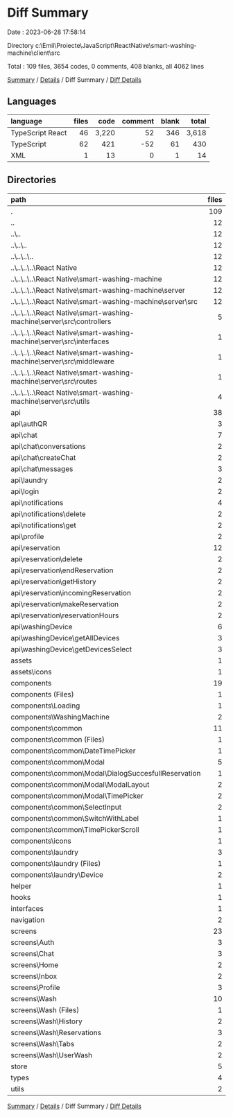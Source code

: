 # Diff Summary

Date : 2023-06-28 17:58:14

Directory c:\\Emil\\Proiecte\\JavaScript\\ReactNative\\smart-washing-machine\\client\\src

Total : 109 files,  3654 codes, 0 comments, 408 blanks, all 4062 lines

[Summary](results.md) / [Details](details.md) / Diff Summary / [Diff Details](diff-details.md)

## Languages
| language | files | code | comment | blank | total |
| :--- | ---: | ---: | ---: | ---: | ---: |
| TypeScript React | 46 | 3,220 | 52 | 346 | 3,618 |
| TypeScript | 62 | 421 | -52 | 61 | 430 |
| XML | 1 | 13 | 0 | 1 | 14 |

## Directories
| path | files | code | comment | blank | total |
| :--- | ---: | ---: | ---: | ---: | ---: |
| . | 109 | 3,654 | 0 | 408 | 4,062 |
| .. | 12 | -523 | -65 | -98 | -686 |
| ..\\.. | 12 | -523 | -65 | -98 | -686 |
| ..\\..\\.. | 12 | -523 | -65 | -98 | -686 |
| ..\\..\\..\\.. | 12 | -523 | -65 | -98 | -686 |
| ..\\..\\..\\..\\React Native | 12 | -523 | -65 | -98 | -686 |
| ..\\..\\..\\..\\React Native\\smart-washing-machine | 12 | -523 | -65 | -98 | -686 |
| ..\\..\\..\\..\\React Native\\smart-washing-machine\\server | 12 | -523 | -65 | -98 | -686 |
| ..\\..\\..\\..\\React Native\\smart-washing-machine\\server\\src | 12 | -523 | -65 | -98 | -686 |
| ..\\..\\..\\..\\React Native\\smart-washing-machine\\server\\src\\controllers | 5 | -279 | -33 | -57 | -369 |
| ..\\..\\..\\..\\React Native\\smart-washing-machine\\server\\src\\interfaces | 1 | -18 | 0 | -2 | -20 |
| ..\\..\\..\\..\\React Native\\smart-washing-machine\\server\\src\\middleware | 1 | -48 | 0 | -4 | -52 |
| ..\\..\\..\\..\\React Native\\smart-washing-machine\\server\\src\\routes | 1 | -21 | 0 | -2 | -23 |
| ..\\..\\..\\..\\React Native\\smart-washing-machine\\server\\src\\utils | 4 | -157 | -32 | -33 | -222 |
| api | 38 | 762 | 4 | 111 | 877 |
| api\\authQR | 3 | 50 | 0 | 6 | 56 |
| api\\chat | 7 | 147 | 2 | 24 | 173 |
| api\\chat\\conversations | 2 | 47 | 1 | 10 | 58 |
| api\\chat\\createChat | 2 | 49 | 0 | 7 | 56 |
| api\\chat\\messages | 3 | 51 | 1 | 7 | 59 |
| api\\laundry | 2 | 42 | 0 | 9 | 51 |
| api\\login | 2 | 35 | 0 | 7 | 42 |
| api\\notifications | 4 | 87 | 0 | 10 | 97 |
| api\\notifications\\delete | 2 | 50 | 0 | 5 | 55 |
| api\\notifications\\get | 2 | 37 | 0 | 5 | 42 |
| api\\profile | 2 | 41 | 0 | 5 | 46 |
| api\\reservation | 12 | 260 | 1 | 35 | 296 |
| api\\reservation\\delete | 2 | 50 | 0 | 4 | 54 |
| api\\reservation\\endReservation | 2 | 53 | 0 | 6 | 59 |
| api\\reservation\\getHistory | 2 | 36 | 0 | 7 | 43 |
| api\\reservation\\incomingReservation | 2 | 34 | 1 | 4 | 39 |
| api\\reservation\\makeReservation | 2 | 36 | 0 | 7 | 43 |
| api\\reservation\\reservationHours | 2 | 51 | 0 | 7 | 58 |
| api\\washingDevice | 6 | 100 | 1 | 15 | 116 |
| api\\washingDevice\\getAllDevices | 3 | 45 | 1 | 7 | 53 |
| api\\washingDevice\\getDevicesSelect | 3 | 55 | 0 | 8 | 63 |
| assets | 1 | 13 | 0 | 1 | 14 |
| assets\\icons | 1 | 13 | 0 | 1 | 14 |
| components | 19 | 1,259 | 13 | 131 | 1,403 |
| components (Files) | 1 | 41 | 0 | 5 | 46 |
| components\\Loading | 1 | 25 | 0 | 3 | 28 |
| components\\WashingMachine | 2 | 46 | 0 | 7 | 53 |
| components\\common | 11 | 909 | 9 | 90 | 1,008 |
| components\\common (Files) | 1 | 64 | 0 | 7 | 71 |
| components\\common\\DateTimePicker | 1 | 39 | 1 | 10 | 50 |
| components\\common\\Modal | 5 | 348 | 8 | 36 | 392 |
| components\\common\\Modal\\DialogSuccesfullReservation | 1 | 78 | 3 | 12 | 93 |
| components\\common\\Modal\\ModalLayout | 2 | 53 | 0 | 4 | 57 |
| components\\common\\Modal\\TimePicker | 2 | 217 | 5 | 20 | 242 |
| components\\common\\SelectInput | 2 | 159 | 0 | 13 | 172 |
| components\\common\\SwitchWithLabel | 1 | 39 | 0 | 6 | 45 |
| components\\common\\TimePickerScroll | 1 | 260 | 0 | 18 | 278 |
| components\\icons | 1 | 30 | 0 | 2 | 32 |
| components\\laundry | 3 | 208 | 4 | 24 | 236 |
| components\\laundry (Files) | 1 | 54 | 0 | 7 | 61 |
| components\\laundry\\Device | 2 | 154 | 4 | 17 | 175 |
| helper | 1 | 8 | 0 | 4 | 12 |
| hooks | 1 | 32 | 0 | 5 | 37 |
| interfaces | 1 | 33 | 0 | 7 | 40 |
| navigation | 2 | 195 | 0 | 17 | 212 |
| screens | 23 | 1,660 | 39 | 204 | 1,903 |
| screens\\Auth | 3 | 186 | 2 | 20 | 208 |
| screens\\Chat | 3 | 233 | 1 | 30 | 264 |
| screens\\Home | 2 | 142 | 0 | 21 | 163 |
| screens\\Inbox | 2 | 75 | 3 | 11 | 89 |
| screens\\Profile | 3 | 112 | 0 | 17 | 129 |
| screens\\Wash | 10 | 912 | 33 | 105 | 1,050 |
| screens\\Wash (Files) | 1 | 4 | 17 | 6 | 27 |
| screens\\Wash\\History | 2 | 103 | 0 | 7 | 110 |
| screens\\Wash\\Reservations | 3 | 394 | 0 | 41 | 435 |
| screens\\Wash\\Tabs | 2 | 185 | 10 | 22 | 217 |
| screens\\Wash\\UserWash | 2 | 226 | 6 | 29 | 261 |
| store | 5 | 167 | 0 | 19 | 186 |
| types | 4 | 20 | 0 | 2 | 22 |
| utils | 2 | 28 | 9 | 5 | 42 |

[Summary](results.md) / [Details](details.md) / Diff Summary / [Diff Details](diff-details.md)